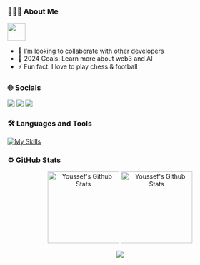 ### 👨🏻‍💻  About Me
<img src="https://readme-typing-svg.herokuapp.com?vCenter=true&width=1000&lines=Software+Engineer+Exploring+Blockchain+and+Fintech+Innovations" height="40"/>

- 👯 I’m looking to collaborate with other developers
- 🥅 2024 Goals: Learn more about web3 and AI
- ⚡ Fun fact: I love to play chess & football


### 🌐 Socials
<div>
  <a href="mailto:amine20solo20@gmail.com"><img src="https://img.shields.io/badge/-skidrow8852-7B83EB?&style=for-the-badge&logo=Gmail&logoColor=white" ></a>  
  <a href="https://www.linkedin.com/in/youssef-rais-4b8608110/"><img src="https://img.shields.io/badge/youssef_rais-%230077B5.svg?&style=for-the-badge&logo=linkedin&logoColor=white" ></a> 
  <a href="https://twitter.com/Youssef_Rais_C"><img src="https://img.shields.io/badge/Youssef_Rais_C-%23000000.svg?&style=for-the-badge&logo=X&logoColor=white"></a>
</div>

### 🛠 Languages and Tools
[![My Skills](https://skillicons.dev/icons?i=js,ts,python,cpp,cs,java,go,dart,solidity,css,html,nodejs,express,django,spring,react,nextjs,mongodb,mysql,postgresql,redis,aws,jest,docker,postman,git,linux,bash&theme=dark)](https://skillicons.dev)



### ⚙️ GitHub Stats
<div>
  <p align="center">
    <img height="160" alt="Youssef's Github Stats" src="https://github-readme-stats-sigma-five.vercel.app/api?username=skidrow8852&theme=dark&show_icons=true&count_private=true&include_all_commits=true" />    
    <img alt="Youssef's Github Stats" height="160" src="https://github-readme-stats.vercel.app/api/top-langs/?username=skidrow8852&theme=dark&hide_border=false&include_all_commits=true&count_private=true&layout=compact" />
  </p>  
  <p align="center">
        <img src="https://github-readme-streak-stats.herokuapp.com/?user=skidrow8852&theme=dark&hide_border=false"/>
  </p>
</div>
